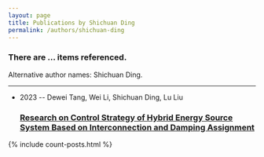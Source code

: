 ```yaml
---
layout: page
title: Publications by Shichuan Ding
permalink: /authors/shichuan-ding
---
```


<h3 id="number-posts">There are ... items referenced.</h3>
<p id='info-authors'>Alternative author names: Shichuan Ding.</p>
<hr />
<ul class="post-list">
<li><span class='post-meta'>2023 -- Dewei Tang, Wei Li, Shichuan Ding, Lu Liu</span><h3><a class='post-link' href="{{ site.baseurl }}/research-on-control-strategy-of-hybrid-energy-source-system-based-on-interconnection-and-damping-assignment">Research on Control Strategy of Hybrid Energy Source System Based on Interconnection and Damping Assignment</a></h3></li>

</ul>
{% include count-posts.html %}
